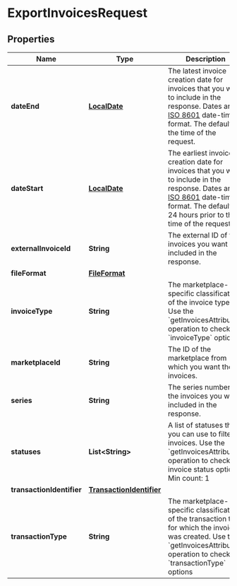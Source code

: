 # ExportInvoicesRequest

## Properties
Name | Type | Description | Notes
------------ | ------------- | ------------- | -------------
**dateEnd** | [**LocalDate**](LocalDate.md) | The latest invoice creation date for invoices that you want to include in the response. Dates are in [ISO 8601](https://developer-docs.amazon.com/sp-api/docs/iso-8601) date-time format. The default is the time of the request. |  [optional]
**dateStart** | [**LocalDate**](LocalDate.md) | The earliest invoice creation date for invoices that you want to include in the response. Dates are in [ISO 8601](https://developer-docs.amazon.com/sp-api/docs/iso-8601) date-time format. The default is 24 hours prior to the time of the request. |  [optional]
**externalInvoiceId** | **String** | The external ID of the invoices you want included in the response. |  [optional]
**fileFormat** | [**FileFormat**](FileFormat.md) |  |  [optional]
**invoiceType** | **String** | The marketplace-specific classification of the invoice type. Use the &#x60;getInvoicesAttributes&#x60; operation to check &#x60;invoiceType&#x60; options. |  [optional]
**marketplaceId** | **String** | The ID of the marketplace from which you want the invoices. | 
**series** | **String** | The series number of the invoices you want included in the response. |  [optional]
**statuses** | **List&lt;String&gt;** | A list of statuses that you can use to filter invoices. Use the &#x60;getInvoicesAttributes&#x60; operation to check invoice status options.  Min count: 1 |  [optional]
**transactionIdentifier** | [**TransactionIdentifier**](TransactionIdentifier.md) |  |  [optional]
**transactionType** | **String** | The marketplace-specific classification of the transaction type for which the invoice was created. Use the &#x60;getInvoicesAttributes&#x60; operation to check &#x60;transactionType&#x60; options |  [optional]
